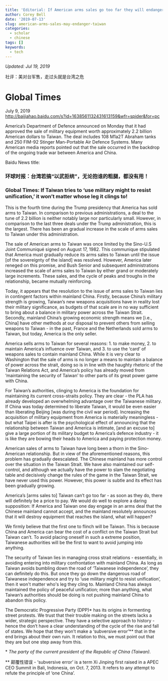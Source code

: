 ```yaml
---
title: 'Editorial: If American arms sales go too far they will endanger Taiwan'
author: Corey Bell
date: '2019-07-13'
slug: american-arms-sales-may-endanger-taiwan
categories:
  - scholar
  - chinese
tags: []
keywords:
  - tech
---
```


*Updated: Jul 19, 2019*

社评：美对台军售，走过头就是台湾之危

# Global Times

July 9, 2019\
http://baijiahao.baidu.com/s?id=1638561132431613159&wfr=spider&for=pc

America’s Department of Defence announced on Monday that it had approved the sale of military equipment worth approximately 2.2 billion American dollars to Taiwan. The deal includes 108 M1a2T Abraham tanks and 250 FIM-92 Stinger Man-Portable Air Defence Systems. Many American media reports pointed out that the sale occurred in the backdrop of the ongoing trade war between America and China.

Baidu News title:
### 环球时报：台湾若搞“以武拒统”，无论抱谁的粗腿，都没有用！

### Global Times: If Taiwan tries to ‘use military might to resist unification,’ it won’t matter whose leg it clings to!

This is the fourth time during the Trump presidency that America has sold arms to Taiwan. In comparison to previous administrations, a deal to the tune of 2.2 billion is neither notably large nor particularly small. However, in comparison to the last three deals under the Trump administration, this is the largest. There has been an gradual increase in the scale of arms sales to Taiwan under this administration.

The sale of American arms to Taiwan was once limited by the Sino-U.S Joint Communiqué signed on August 17, 1982. This communique stipulated that America must gradually reduce its arms sales to Taiwan until the issue [of the sovereignty of the island] was resolved. However, America later reneged on this promise, and Bush Senior and subsequent administrations increased the scale of arms sales to Taiwan by either grand or moderately large increments. These sales, and the cycle of peaks and troughs in the relationship, became mutually reinforcing.  

Today, it appears that the resolution to the issue of arms sales to Taiwan lies in contingent factors within mainland China. Firstly, because China’s military strength is growing, Taiwan’s new weapons acquisitions have in reality lost their military significance, as budgets of that scale are in no way sufficient to bring about a balance in military power across the Taiwan Strait. Secondly, mainland China’s growing economic strength means we [i.e., China] have other methods at our disposal to prevent others from selling weapons to Taiwan - in the past, France and the Netherlands sold arms to Taiwan, but today, America is the only seller.   

America sells arms to Taiwan for several reasons: 1. to make money, 2. to maintain America’s influence over Taiwan, and 3. to use the ‘card’ of weapons sales to contain mainland China. While it is very clear to Washington that the sale of arms is no longer a means to maintain a balance of power across the strait, doing so is in line with the haughty rhetoric of the Taiwan Relations Act, and America’s policy has already moved from ‘maintaining the security of Taiwan’ to other parts of its great power game with China.     

For Taiwan’s authorities, clinging to America is the foundation for maintaining its current cross-straits policy. They are clear - the PLA has already developed an overwhelming advantage over the Taiwanese military. If China was today determined to liberate Taiwan, it would be even easier than liberating Beijing [was during the civil war period]. Increasing the acquisition of military equipment from America is materially meaningless - but what Taipei is after is the psychological effect of announcing that the relationship between Taiwan and America is intimate, [and an excuse to] give a large portion of its military budget to America’s defence industry - it is like they are bowing their heads to America and paying protection money. 

American sales of arms to Taiwan have long been a thorn in the Sino-American relationship. But in view of the aforementioned reasons, this problem has gradually deescalated. The Chinese mainland has more control over the situation in the Taiwan Strait. We have also maintained our self-control, and although we actually have the power to slam the negotiating table and decisively change the rules of the game in the Taiwan Strait, we have never used this power. However, this power is subtle and its effect has been gradually growing.    

America’s [arms sales to] Taiwan can’t go too far - as soon as they do, there will definitely be a price to pay. We would do well to explore a daring supposition: If America and Taiwan one day engage in an arms deal that the Chinese mainland cannot accept, and the mainland resolutely announces that it will destroy equipment that reaches the island, what will happen?

We firmly believe that the first one to flinch will be Taiwan. This is because China and America can bear the cost of a conflict on the Taiwan Strait but Taiwan can’t. To avoid placing oneself in such a extreme position, Taiwanese authorities will be the first to want to avoid jumping into anything.   

The security of Taiwan lies in managing cross strait relations - essentially, in avoiding entering into military confrontation with mainland China. As long as Taiwan avoids bumbling down the road of ‘Taiwanese independence’, they can definitely do this. But once they go down the dangerous road of Taiwanese independence and try to ‘use military might to resist unification’, then it won't matter who's leg they cling to. Mainland China has always maintained the policy of peaceful unification; more than anything, what Taiwan’s authorities should be doing is not pushing mainland China to abandon this policy.  

The Democratic Progressive Party (DPP)* has its origins in formenting street protests. We trust that their trouble making on the streets lacks a wider, strategic perspective. They have a selective approach to history - hence the don’t have a clear understanding of the cycle of the rise and fall of states. We hope that they won’t make a ‘subversive error’** that in the end brings about their own ruin. It relation to this, we must point out that they are but one step away from this. 

\* *The party of the current president of the Republic of China (Taiwan).*

\** 颠覆性错误 - ‘subversive error’ is a term Xi Jinping first raised in a APEC CEO Summit in Bali, Indonesia, on Oct. 7, 2013. It refers to any attempt to refute the principle of ‘one China’.